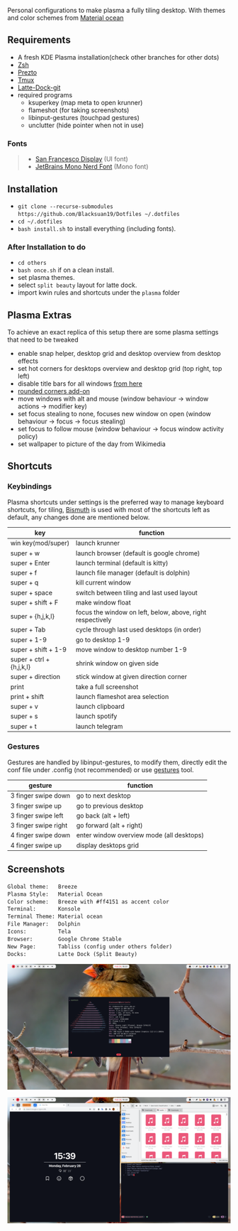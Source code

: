 Personal configurations to make plasma a fully tiling desktop. With themes and
color schemes from
[Material ocean](https://github.com/material-ocean/material-ocean)

## Requirements

- A fresh KDE Plasma installation(check other branches for other dots)
- [Zsh](https://github.com/robbyrussell/oh-my-zsh/wiki/Installing-ZSH)
- [Prezto](https://github.com/sorin-ionescu/prezto)
- [Tmux](https://github.com/tmux/tmux)
- [Latte-Dock-git](https://aur.archlinux.org/packages/latte-dock-git/)
- required programs
  - ksuperkey (map meta to open krunner)
  - flameshot (for taking screenshots)
  - libinput-gestures (touchpad gestures)
  - unclutter (hide pointer when not in use)

### Fonts

> - [San Francesco Display](https://github.com/AppleDesignResources/SanFranciscoFont)
>   (UI font)
> - [JetBrains Mono Nerd Font](https://aur.archlinux.org/packages/nerd-fonts-jetbrains-mono/)
>   (Mono font)

## Installation

- `git clone --recurse-submodules https://github.com/Blacksuan19/Dotfiles ~/.dotfiles`
- `cd ~/.dotfiles`
- `bash install.sh` to install everything (including fonts).

### After Installation to do

- `cd others`
- `bash once.sh` if on a clean install.
- set plasma themes.
- select `split beauty` layout for latte dock.
- import kwin rules and shortcuts under the `plasma` folder

## Plasma Extras

To achieve an exact replica of this setup there are some plasma settings that
need to be tweaked

- enable snap helper, desktop grid and desktop overview from desktop effects
- set hot corners for desktops overview and desktop grid (top right, top left)
- disable title bars for all windows
  [from here](https://www.reddit.com/r/unixporn/comments/4gez8w/hide_title_bars_in_kde_plasma_5/)
- [rounded corners add-on](https://github.com/matinlotfali/KDE-Rounded-Corners)
- move windows with alt and mouse (window behaviour -> window actions ->
  modifier key)
- set focus stealing to none, focuses new window on open (window behaviour ->
  focus -> focus stealing)
- set focus to follow mouse (window behaviour -> focus window activity policy)
- set wallpaper to picture of the day from Wikimedia

## Shortcuts

### Keybindings

Plasma shortcuts under settings is the preferred way to manage keyboard
shortcuts, for tiling, [Bismuth](https://github.com/Bismuth-Forge/bismuth) is
used with most of the shortcuts left as default, any changes done are mentioned
below.

| key                      | function                                                   |
| ------------------------ | ---------------------------------------------------------- |
| win key(mod/super)       | launch krunner                                             |
| super + w                | launch browser (default is google chrome)                  |
| super + Enter            | launch terminal (default is kitty)                         |
| super + f                | launch file manager (default is dolphin)                   |
| super + q                | kill current window                                        |
| super + space            | switch between tiling and last used layout                 |
| super + shift + F        | make window float                                          |
| super + {h,j,k,l}        | focus the window on left, below, above, right respectively |
| super + Tab              | cycle through last used desktops (in order)                |
| super + 1-9              | go to desktop 1-9                                          |
| super + shift + 1-9      | move window to desktop number 1-9                          |
| super + ctrl + {h,j,k,l} | shrink window on given side                                |
| super + direction        | stick window at given direction corner                     |
| print                    | take a full screenshot                                     |
| print + shift            | launch flameshot area selection                            |
| super + v                | launch clipboard                                           |
| super + s                | launch spotify                                             |
| super + t                | launch telegram                                            |

### Gestures

Gestures are handled by libinput-gestures, to modify them, directly edit the
conf file under .config (not recommended) or use
[gestures](https://gitlab.com/cunidev/gestures) tool.

| gesture              | function                                  |
| -------------------- | ----------------------------------------- |
| 3 finger swipe down  | go to next desktop                        |
| 3 finger swipe up    | go to previous desktop                    |
| 3 finger swipe left  | go back (alt + left)                      |
| 3 finger swipe right | go forward (alt + right)                  |
| 4 finger swipe down  | enter window overview mode (all desktops) |
| 4 finger swipe up    | display desktops grid                     |

## Screenshots

```txt
Global theme:   Breeze
Plasma Style:   Material Ocean
Color scheme:   Breeze with #ff4151 as accent color
Terminal:       Konsole
Terminal Theme: Material ocean
File Manager:   Dolphin
Icons:          Tela
Browser:        Google Chrome Stable
New Page:       Tabliss (config under others folder)
Docks:          Latte Dock (Split Beauty)
```

![desktop](./screens/1.png)

![apps](./screens/2.png)
